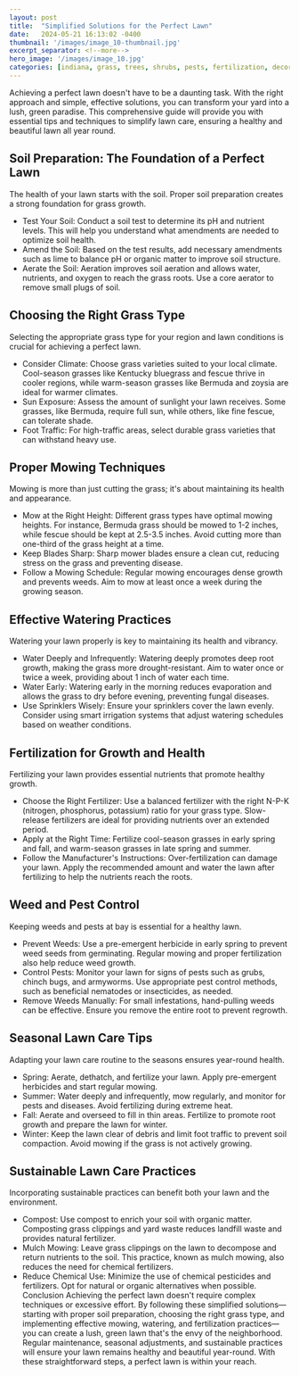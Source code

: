 ```yaml
---
layout: post
title:  "Simplified Solutions for the Perfect Lawn"
date:   2024-05-21 16:13:02 -0400
thumbnail: '/images/image_10-thumbnail.jpg'
excerpt_separator: <!--more-->
hero_image: '/images/image_10.jpg'
categories: [indiana, grass, trees, shrubs, pests, fertilization, decoration, curb appeal, garden, flowers, recreation]
---
```

Achieving a perfect lawn doesn't have to be a daunting task. <!--more-->With the right approach and simple, effective solutions, you can transform your yard into a lush, green paradise. This comprehensive guide will provide you with essential tips and techniques to simplify lawn care, ensuring a healthy and beautiful lawn all year round.
## Soil Preparation: The Foundation of a Perfect Lawn
The health of your lawn starts with the soil. Proper soil preparation creates a strong foundation for grass growth.
* Test Your Soil: Conduct a soil test to determine its pH and nutrient levels. This will help you understand what amendments are needed to optimize soil health.
* Amend the Soil: Based on the test results, add necessary amendments such as lime to balance pH or organic matter to improve soil structure.
* Aerate the Soil: Aeration improves soil aeration and allows water, nutrients, and oxygen to reach the grass roots. Use a core aerator to remove small plugs of soil.

## Choosing the Right Grass Type
Selecting the appropriate grass type for your region and lawn conditions is crucial for achieving a perfect lawn.
* Consider Climate: Choose grass varieties suited to your local climate. Cool-season grasses like Kentucky bluegrass and fescue thrive in cooler regions, while warm-season grasses like Bermuda and zoysia are ideal for warmer climates.
* Sun Exposure: Assess the amount of sunlight your lawn receives. Some grasses, like Bermuda, require full sun, while others, like fine fescue, can tolerate shade.
* Foot Traffic: For high-traffic areas, select durable grass varieties that can withstand heavy use.

## Proper Mowing Techniques
Mowing is more than just cutting the grass; it's about maintaining its health and appearance.
* Mow at the Right Height: Different grass types have optimal mowing heights. For instance, Bermuda grass should be mowed to 1-2 inches, while fescue should be kept at 2.5-3.5 inches. Avoid cutting more than one-third of the grass height at a time.
* Keep Blades Sharp: Sharp mower blades ensure a clean cut, reducing stress on the grass and preventing disease.
* Follow a Mowing Schedule: Regular mowing encourages dense growth and prevents weeds. Aim to mow at least once a week during the growing season.

## Effective Watering Practices
Watering your lawn properly is key to maintaining its health and vibrancy.
* Water Deeply and Infrequently: Watering deeply promotes deep root growth, making the grass more drought-resistant. Aim to water once or twice a week, providing about 1 inch of water each time.
* Water Early: Watering early in the morning reduces evaporation and allows the grass to dry before evening, preventing fungal diseases.
* Use Sprinklers Wisely: Ensure your sprinklers cover the lawn evenly. Consider using smart irrigation systems that adjust watering schedules based on weather conditions.

## Fertilization for Growth and Health
Fertilizing your lawn provides essential nutrients that promote healthy growth.
* Choose the Right Fertilizer: Use a balanced fertilizer with the right N-P-K (nitrogen, phosphorus, potassium) ratio for your grass type. Slow-release fertilizers are ideal for providing nutrients over an extended period.
* Apply at the Right Time: Fertilize cool-season grasses in early spring and fall, and warm-season grasses in late spring and summer.
* Follow the Manufacturer's Instructions: Over-fertilization can damage your lawn. Apply the recommended amount and water the lawn after fertilizing to help the nutrients reach the roots.

## Weed and Pest Control
Keeping weeds and pests at bay is essential for a healthy lawn.
* Prevent Weeds: Use a pre-emergent herbicide in early spring to prevent weed seeds from germinating. Regular mowing and proper fertilization also help reduce weed growth.
* Control Pests: Monitor your lawn for signs of pests such as grubs, chinch bugs, and armyworms. Use appropriate pest control methods, such as beneficial nematodes or insecticides, as needed.
* Remove Weeds Manually: For small infestations, hand-pulling weeds can be effective. Ensure you remove the entire root to prevent regrowth.

## Seasonal Lawn Care Tips
Adapting your lawn care routine to the seasons ensures year-round health.
* Spring: Aerate, dethatch, and fertilize your lawn. Apply pre-emergent herbicides and start regular mowing.
* Summer: Water deeply and infrequently, mow regularly, and monitor for pests and diseases. Avoid fertilizing during extreme heat.
* Fall: Aerate and overseed to fill in thin areas. Fertilize to promote root growth and prepare the lawn for winter.
* Winter: Keep the lawn clear of debris and limit foot traffic to prevent soil compaction. Avoid mowing if the grass is not actively growing.

## Sustainable Lawn Care Practices
Incorporating sustainable practices can benefit both your lawn and the environment.
* Compost: Use compost to enrich your soil with organic matter. Composting grass clippings and yard waste reduces landfill waste and provides natural fertilizer.
* Mulch Mowing: Leave grass clippings on the lawn to decompose and return nutrients to the soil. This practice, known as mulch mowing, also reduces the need for chemical fertilizers.
* Reduce Chemical Use: Minimize the use of chemical pesticides and fertilizers. Opt for natural or organic alternatives when possible.
Conclusion
Achieving the perfect lawn doesn't require complex techniques or excessive effort. By following these simplified solutions—starting with proper soil preparation, choosing the right grass type, and implementing effective mowing, watering, and fertilization practices—you can create a lush, green lawn that's the envy of the neighborhood. Regular maintenance, seasonal adjustments, and sustainable practices will ensure your lawn remains healthy and beautiful year-round. With these straightforward steps, a perfect lawn is within your reach.
